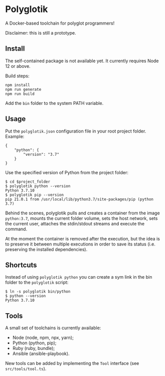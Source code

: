 # Polyglotik

A Docker-based toolchain for polyglot programmers!

Disclaimer: this is still a prototype.

## Install

The self-contained package is not available yet. It currently requires Node 12 or above.

Build steps:

```
npm install
npm run generate
npm run build
```

Add the `bin` folder to the system PATH variable.

## Usage

Put the `polyglotik.json` configuration file in your root project folder. Example:

```
{
    "python": {
        "version": "3.7"
    }
}
```

Use the specified version of Python from the project folder:

```
$ cd $project_folder
$ polyglotik python --version
Python 3.7.10
$ polyglotik pip --version
pip 21.0.1 from /usr/local/lib/python3.7/site-packages/pip (python 3.7)
```

Behind the scenes, polyglotik pulls and creates a container from the image `python:3.7`,
mounts the current folder volume, sets the host network, sets the current user, attaches
the stdin/stdout streams and execute the command.

At the moment the container is removed after the execution, but the idea is to preserve
it between multiple executions in order to save its status (i.e. preserving the installed
dependencies).

## Shortcuts

Instead of using `polyglotik python` you can create a sym link in the bin folder to the `polyglotik` script:

```
$ ln -s polyglotik bin/python
$ python --version
Python 3.7.10
```

## Tools

A small set of toolchains is currently available:

-   Node (node, npm, npx, yarn);
-   Python (python, pip);
-   Ruby (ruby, bundle);
-   Ansible (ansible-playbook).

New tools can be added by implementing the `Tool` interface (see `src/tools/tool.ts`).
